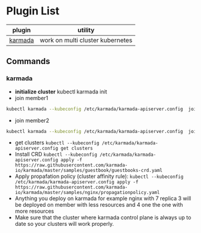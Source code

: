 # Plugin List
| plugin  | utility                          |
| ------- | -------------------------------- |
| [karmada](#karmada) | work on multi cluster kubernetes |

## Commands
### karmada
- **initialize cluster** kubectl karmada init
- join member1
```sh
kubectl karmada --kubeconfig /etc/karmada/karmada-apiserver.config  join member1 --cluster-kubeconfig=$HOME/.kube/config
```
- join member2
```sh
kubectl karmada --kubeconfig /etc/karmada/karmada-apiserver.config  join member2 --cluster-kubeconfig=$HOME/.kube/config2
```
- get clusters `kubectl --kubeconfig /etc/karmada/karmada-apiserver.config get clusters`
- Install CRD `kubectl --kubeconfig /etc/karmada/karmada-apiserver.config apply -f https://raw.githubusercontent.com/karmada-io/karmada/master/samples/guestbook/guestbooks-crd.yaml`
- Apply propafation policy (cluster affinity rule): `kubectl --kubeconfig /etc/karmada/karmada-apiserver.config apply -f https://raw.githubusercontent.com/karmada-io/karmada/master/samples/nginx/propagationpolicy.yaml` 
- Anything you deploy on karmada for example nginx with 7 replica 3 will be deployed on member with less resources and 4 one the one with more resources
- Make sure that the cluster where karmada control plane is always up to date so your clusters will work properly. 